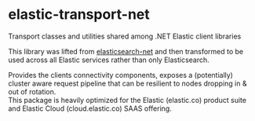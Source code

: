 # elastic-transport-net

Transport classes and utilities shared among .NET Elastic client libraries

This library was lifted from [elasticsearch-net](https://github.com/elastic/elasticsearch-net) and then transformed to be used across all Elastic services rather than only Elasticsearch.


Provides the clients connectivity components, exposes a (potentially) cluster aware request pipeline that can be resilient to nodes dropping in & out of rotation.  
This package is heavily optimized for the Elastic (elastic.co) product suite and Elastic Cloud (cloud.elastic.co) SAAS offering. 




